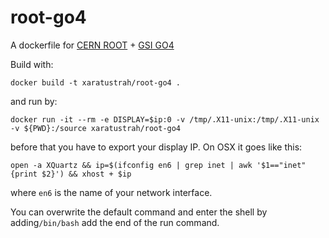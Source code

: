# root-go4

A dockerfile for [CERN ROOT](https://root.cern.ch/) + [GSI GO4](http://web-docs.gsi.de/%7Ego4/download/go4.php)

Build with:

    docker build -t xaratustrah/root-go4 .

and run by:

    docker run -it --rm -e DISPLAY=$ip:0 -v /tmp/.X11-unix:/tmp/.X11-unix -v ${PWD}:/source xaratustrah/root-go4

before that you have to export your display IP. On OSX it goes like this:

    open -a XQuartz && ip=$(ifconfig en6 | grep inet | awk '$1=="inet" {print $2}') && xhost + $ip

where `en6` is the name of your network interface.


You can overwrite the default command and enter the shell by adding`/bin/bash` add the end of the run command.
